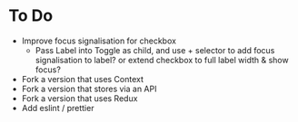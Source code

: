 # To Do

* Improve focus signalisation for checkbox
  * Pass Label into Toggle as child, and use + selector to add focus signalisation to label? or extend checkbox to full label width & show focus?
* Fork a version that uses Context
* Fork a version that stores via an API
* Fork a version that uses Redux
* Add eslint / prettier
